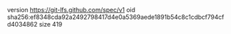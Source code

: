 version https://git-lfs.github.com/spec/v1
oid sha256:ef8348cda92a2492798417d4e0a5369aede1891b54c8c1cdbcf794cfd4034862
size 419
